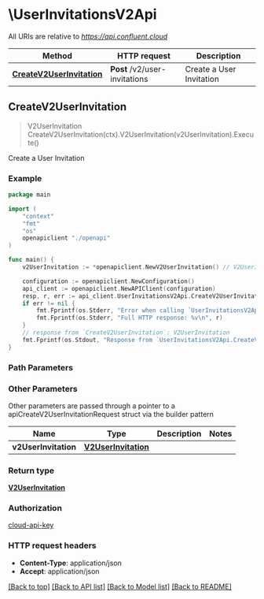 # \UserInvitationsV2Api

All URIs are relative to *https://api.confluent.cloud*

Method | HTTP request | Description
------------- | ------------- | -------------
[**CreateV2UserInvitation**](UserInvitationsV2Api.md#CreateV2UserInvitation) | **Post** /v2/user-invitations | Create a User Invitation



## CreateV2UserInvitation

> V2UserInvitation CreateV2UserInvitation(ctx).V2UserInvitation(v2UserInvitation).Execute()

Create a User Invitation



### Example

```go
package main

import (
    "context"
    "fmt"
    "os"
    openapiclient "./openapi"
)

func main() {
    v2UserInvitation := *openapiclient.NewV2UserInvitation() // V2UserInvitation |  (optional)

    configuration := openapiclient.NewConfiguration()
    api_client := openapiclient.NewAPIClient(configuration)
    resp, r, err := api_client.UserInvitationsV2Api.CreateV2UserInvitation(context.Background()).V2UserInvitation(v2UserInvitation).Execute()
    if err != nil {
        fmt.Fprintf(os.Stderr, "Error when calling `UserInvitationsV2Api.CreateV2UserInvitation``: %v\n", err)
        fmt.Fprintf(os.Stderr, "Full HTTP response: %v\n", r)
    }
    // response from `CreateV2UserInvitation`: V2UserInvitation
    fmt.Fprintf(os.Stdout, "Response from `UserInvitationsV2Api.CreateV2UserInvitation`: %v\n", resp)
}
```

### Path Parameters



### Other Parameters

Other parameters are passed through a pointer to a apiCreateV2UserInvitationRequest struct via the builder pattern


Name | Type | Description  | Notes
------------- | ------------- | ------------- | -------------
 **v2UserInvitation** | [**V2UserInvitation**](V2UserInvitation.md) |  | 

### Return type

[**V2UserInvitation**](v2.UserInvitation.md)

### Authorization

[cloud-api-key](../README.md#cloud-api-key)

### HTTP request headers

- **Content-Type**: application/json
- **Accept**: application/json

[[Back to top]](#) [[Back to API list]](../README.md#documentation-for-api-endpoints)
[[Back to Model list]](../README.md#documentation-for-models)
[[Back to README]](../README.md)

